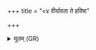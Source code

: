 +++
title = "०४ वीर्यावता ते हविषा"

+++
<details><summary>मूलम् (GR)</summary>

वीर्यावता ते हविषा जुहोमि  
जीवातवे न मर्तवे ।  
दक्षं ते भद्रम् आहार्षं  
परा सुवाम्य् आमयत् ॥
</details>